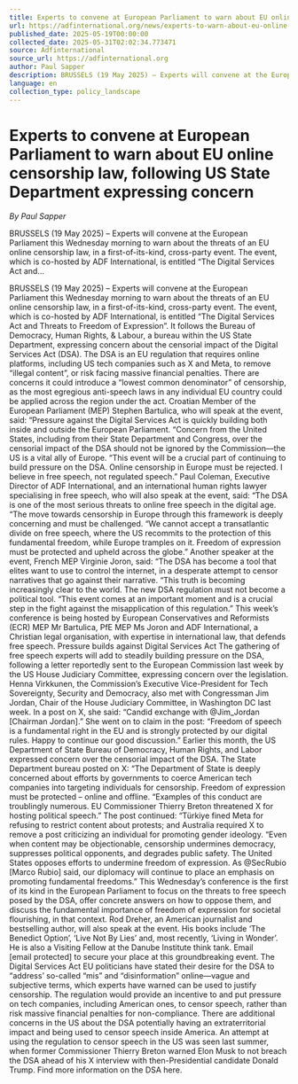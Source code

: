 ```yaml
---
title: Experts to convene at European Parliament to warn about EU online censorship law, following US State Department expressing concern
url: https://adfinternational.org/news/experts-to-warn-about-eu-online-censorship-law
published_date: 2025-05-19T00:00:00
collected_date: 2025-05-31T02:02:34.773471
source: Adfinternational
source_url: https://adfinternational.org
author: Paul Sapper
description: BRUSSELS (19 May 2025) – Experts will convene at the European Parliament this Wednesday morning to warn about the threats of an EU online censorship law, in a first-of-its-kind, cross-party event. The event, which is co-hosted by ADF International, is entitled “The Digital Services Act and...
language: en
collection_type: policy_landscape
---
```


# Experts to convene at European Parliament to warn about EU online censorship law, following US State Department expressing concern

*By Paul Sapper*

BRUSSELS (19 May 2025) – Experts will convene at the European Parliament this Wednesday morning to warn about the threats of an EU online censorship law, in a first-of-its-kind, cross-party event. The event, which is co-hosted by ADF International, is entitled “The Digital Services Act and...

BRUSSELS (19 May 2025) – Experts will convene at the European Parliament this Wednesday morning to warn about the threats of an EU online censorship law, in a first-of-its-kind, cross-party event. The event, which is co-hosted by ADF International, is entitled “The Digital Services Act and Threats to Freedom of Expression”. It follows the Bureau of Democracy, Human Rights, &amp; Labour, a bureau within the US State Department, expressing concern about the censorial impact of the Digital Services Act (DSA). The DSA is an EU regulation that requires online platforms, including US tech companies such as X and Meta, to remove “illegal content”, or risk facing massive financial penalties. There are concerns it could introduce a “lowest common denominator” of censorship, as the most egregious anti-speech laws in any individual EU country could be applied across the region under the act. Croatian Member of the European Parliament (MEP) Stephen Bartulica, who will speak at the event, said: “Pressure against the Digital Services Act is quickly building both inside and outside the European Parliament. “Concern from the United States, including from their State Department and Congress, over the censorial impact of the DSA should not be ignored by the Commission—the US is a vital ally of Europe. “This event will be a crucial part of continuing to build pressure on the DSA. Online censorship in Europe must be rejected. I believe in free speech, not regulated speech.” Paul Coleman, Executive Director of ADF International, and an international human rights lawyer specialising in free speech, who will also speak at the event, said: “The DSA is one of the most serious threats to online free speech in the digital age. “The move towards censorship in Europe through this framework is deeply concerning and must be challenged. “We cannot accept a transatlantic divide on free speech, where the US recommits to the protection of this fundamental freedom, while Europe tramples on it. Freedom of expression must be protected and upheld across the globe.” Another speaker at the event, French MEP Virginie Joron, said: “The DSA has become a tool that elites want to use to control the internet, in a desperate attempt to censor narratives that go against their narrative. “This truth is becoming increasingly clear to the world. The new DSA regulation must not become a political tool. “This event comes at an important moment and is a crucial step in the fight against the misapplication of this regulation.” This week’s conference is being hosted by European Conservatives and Reformists (ECR) MEP Mr Bartulica, PfE MEP Ms Joron and ADF International, a Christian legal organisation, with expertise in international law, that defends free speech. Pressure builds against Digital Services Act The gathering of free speech experts will add to steadily building pressure on the DSA, following a letter reportedly sent to the European Commission last week by the US House Judiciary Committee, expressing concern over the legislation. Henna Virkkunen, the Commission’s Executive Vice-President for Tech Sovereignty, Security and Democracy, also met with Congressman Jim Jordan, Chair of the House Judiciary Committee, in Washington DC last week. In a post on X, she said: “Candid exchange with @Jim_Jordan [Chairman Jordan].” She went on to claim in the post: “Freedom of speech is a fundamental right in the EU and is strongly protected by our digital rules. Happy to continue our good discussion.” Earlier this month, the US Department of State Bureau of Democracy, Human Rights, and Labor expressed concern over the censorial impact of the DSA. The State Department bureau posted on X: “The Department of State is deeply concerned about efforts by governments to coerce American tech companies into targeting individuals for censorship. Freedom of expression must be protected – online and offline. “Examples of this conduct are troublingly numerous. EU Commissioner Thierry Breton threatened X for hosting political speech.” The post continued: “Türkiye fined Meta for refusing to restrict content about protests; and Australia required X to remove a post criticizing an individual for promoting gender ideology. “Even when content may be objectionable, censorship undermines democracy, suppresses political opponents, and degrades public safety. The United States opposes efforts to undermine freedom of expression. As @SecRubio [Marco Rubio] said, our diplomacy will continue to place an emphasis on promoting fundamental freedoms.” This Wednesday’s conference is the first of its kind in the European Parliament to focus on the threats to free speech posed by the DSA, offer concrete answers on how to oppose them, and discuss the fundamental importance of freedom of expression for societal flourishing, in that context. Rod Dreher, an American journalist and bestselling author, will also speak at the event. His books include ‘The Benedict Option’, ‘Live Not By Lies’ and, most recently, ‘Living in Wonder’. He is also a Visiting Fellow at the Danube Institute think tank. Email [email protected] to secure your place at this groundbreaking event. The Digital Services Act EU politicians have stated their desire for the DSA to “address’ so-called “mis” and “disinformation” online—vague and subjective terms, which experts have warned can be used to justify censorship. The regulation would provide an incentive to and put pressure on tech companies, including American ones, to censor speech, rather than risk massive financial penalties for non-compliance. There are additional concerns in the US about the DSA potentially having an extraterritorial impact and being used to censor speech inside America. An attempt at using the regulation to censor speech in the US was seen last summer, when former Commissioner Thierry Breton warned Elon Musk to not breach the DSA ahead of his X interview with then-Presidential candidate Donald Trump. Find more information on the DSA here.